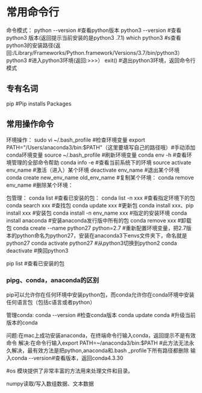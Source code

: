 # 常用命令行
命令模式：
python --version #查看python版本
python3 --version #查看python3 版本(返回提示当前安装的是python3 .7.1)
which python3 #s查看python3的安装路径(返回:/Library/Frameworks/Python.framework/Versions/3.7/bin/python3）
python3 #进入python3环境(返回:>>>）
exit() #退出python3环境，返回命令行模式

## 专有名词
pip #Pip installs Packages

## 常用操作命令
环境操作：
sudo vi ~/.bash_profile #检查环境变量
export PATH="/Users/anaconda3/bin:$PATH"（这里要填写自己的路径哦）#手动添加conda环境变量
source ~/.bash_profile #刷新环境变量
conda env -h #查看环境管理的全部命令帮助
conda info -e #查看当前系统下的环境
source activate env_name #激活（进入）某个环境
deactivate env_name #退出某个环境
conda create new_env_name old_env_name #复制某个环境：
conda remove env_name #删除某个环境：

包管理：
conda list #查看已安装的包：
conda list -n xxx #查看指定环境下的包
conda search xxx #查找包
conda update xxx #更新包
conda install xxx、pip install xxx #安装包
conda install -n env_name xxx #指定的安装环境
conda install anaconda #安装anaconda发行版中所有的包
conda remove xxx #卸载包
conda create --name python27 python=2.7 #重新配置环境变量，把2.7版本的python命名为python27，安装在anaconda3下envs文件夹下，命名就是python27
conda activate python27 #从python3切换到python2
conda deactivate #换回python3

pip list #查看已安装的包

### pipg、conda，anaconda的区别
pip可以允许你在任何环境中安装python包，而conda允许你在conda环境中安装任何语言包（包括c语言或者python）

管理conda:
conda --version #检查conda版本
conda update conda #升级当前版本的conda

问题:在mac上成功安装anaconda，在终端命令行输入conda，返回提示不是有效命令
解决:在命令行输入export PATH=~/anaconda3/bin:$PATH #此方法无法永久解决，最有效方法是把python,anaconda和.bash _profile下所有路径都删除
输入conda --version#查看版本，返回conda4.3.30


#os 模块提供了非常丰富的方法用来处理文件和目录。

numpy读取/写入数组数据、文本数据







